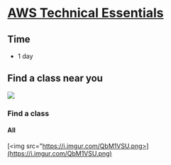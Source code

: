 # [AWS Technical Essentials](https://aws.amazon.com/training/course-descriptions/essentials/)

## Time
* 1 day

## Find a class near you
[<img src="https://i.imgur.com/vOClKAq.png">](https://i.imgur.com/vOClKAq.png)

### Find a class
#### All
[<img src="https://i.imgur.com/QbM1VSU.png>](https://i.imgur.com/QbM1VSU.png)
